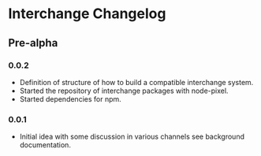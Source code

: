 # Interchange Changelog

## Pre-alpha

### 0.0.2

* Definition of structure of how to build a compatible interchange system.
* Started the repository of interchange packages with node-pixel.
* Started dependencies for npm.


### 0.0.1

* Initial idea with some discussion in various channels see background documentation.
